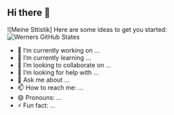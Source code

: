 ## Hi there 👋
![Meine Sttistik]
Here are some ideas to get you started:
![Werners GitHub States](https://Githu-readme-states.vercel.app/appi?username=Codex8841&schow_icons=true&theme=tokyonight)
- 🔭 I’m currently working on ...
- 🌱 I’m currently learning ...
- 👯 I’m looking to collaborate on ...
- 🤔 I’m looking for help with ...
- 💬 Ask me about ...
- 📫 How to reach me: ...
- 😄 Pronouns: ...
- ⚡ Fun fact: ...
